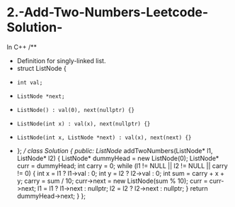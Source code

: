 # 2.-Add-Two-Numbers-Leetcode-Solution-
In C++
/**
 * Definition for singly-linked list.
 * struct ListNode {
 *     int val;
 *     ListNode *next;
 *     ListNode() : val(0), next(nullptr) {}
 *     ListNode(int x) : val(x), next(nullptr) {}
 *     ListNode(int x, ListNode *next) : val(x), next(next) {}
 * };
 */
class Solution {
public:
    ListNode* addTwoNumbers(ListNode* l1, ListNode* l2) {
        ListNode* dummyHead = new ListNode(0);
        ListNode* curr = dummyHead;
        int carry = 0;
        while (l1 != NULL || l2 != NULL || carry != 0) {
            int x = l1 ? l1->val : 0;
            int y = l2 ? l2->val : 0;
            int sum = carry + x + y;
            carry = sum / 10;
            curr->next = new ListNode(sum % 10);
            curr = curr->next;
            l1 = l1 ? l1->next : nullptr;
            l2 = l2 ? l2->next : nullptr;
        }
        return dummyHead->next;
    }
};
